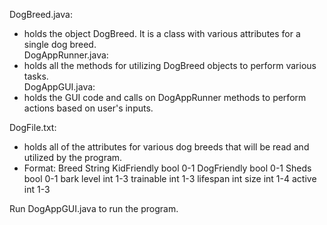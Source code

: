 DogBreed.java:  
   - holds the object DogBreed. It is a class with various attributes for a single dog breed.  
DogAppRunner.java:  
   - holds all the methods for utilizing DogBreed objects to perform various tasks.  
DogAppGUI.java:  
   - holds the GUI code and calls on DogAppRunner methods to perform actions based on user's inputs.   
  
DogFile.txt:  
   - holds all of the attributes for various dog breeds that will be read and utilized by the program.  
   - Format:
    Breed 		  String
    KidFriendly bool 0-1
    DogFriendly bool 0-1
    Sheds 		  bool 0-1
    bark level  int 1-3 
    trainable   int 1-3 
    lifespan 	  int 
    size 		    int 1-4
    active      int 1-3
  
Run DogAppGUI.java to run the program.


